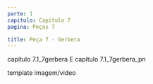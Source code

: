 ```yaml
---
parte: 1
capitulo: Capítulo 7
pagina: Peças 7

title: Peça 7 - Gerbera
---
```


capítulo 7.1_7gerbera E capítulo 7.1_7gerbera_pn

template imagem/video
